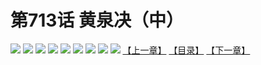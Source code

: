 # 第713话 黄泉决（中）
![](https://mhpic.xiaomingtaiji.net/comic/D/斗破苍穹拆分版/713话/1.jpg-zymk.middle.webp)
![](https://mhpic.xiaomingtaiji.net/comic/D/斗破苍穹拆分版/713话/2.jpg-zymk.middle.webp)
![](https://mhpic.xiaomingtaiji.net/comic/D/斗破苍穹拆分版/713话/3.jpg-zymk.middle.webp)
![](https://mhpic.xiaomingtaiji.net/comic/D/斗破苍穹拆分版/713话/4.jpg-zymk.middle.webp)
![](https://mhpic.xiaomingtaiji.net/comic/D/斗破苍穹拆分版/713话/5.jpg-zymk.middle.webp)
![](https://mhpic.xiaomingtaiji.net/comic/D/斗破苍穹拆分版/713话/6.jpg-zymk.middle.webp)
![](https://mhpic.xiaomingtaiji.net/comic/D/斗破苍穹拆分版/713话/7.jpg-zymk.middle.webp)
![](https://mhpic.xiaomingtaiji.net/comic/D/斗破苍穹拆分版/713话/8.jpg-zymk.middle.webp)
![](https://mhpic.xiaomingtaiji.net/comic/D/斗破苍穹拆分版/713话/9.jpg-zymk.middle.webp)
[【上一章】](./714.md)
[【目录】](./READMD.md)
[【下一章】](./716.md)
